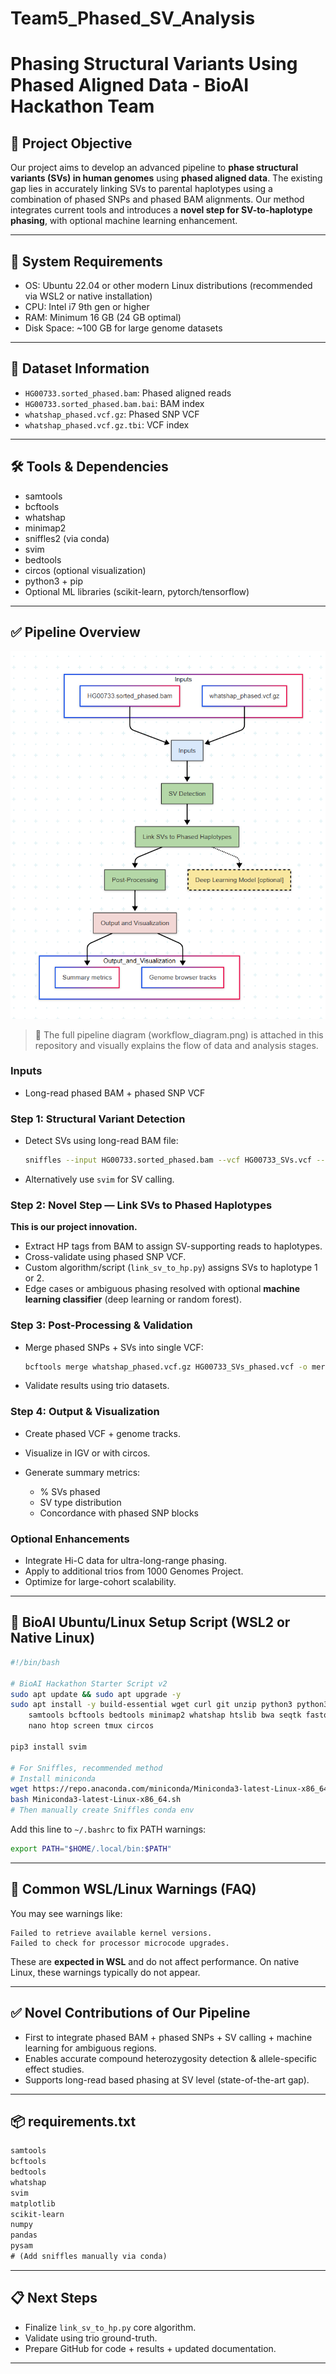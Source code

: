 # Team5_Phased_SV_Analysis

# Phasing Structural Variants Using Phased Aligned Data - BioAI Hackathon Team

## 🔬 Project Objective

Our project aims to develop an advanced pipeline to **phase structural variants (SVs) in human genomes** using **phased aligned data**. The existing gap lies in accurately linking SVs to parental haplotypes using a combination of phased SNPs and phased BAM alignments. Our method integrates current tools and introduces a **novel step for SV-to-haplotype phasing**, with optional machine learning enhancement.

---

## 🚀 System Requirements 

* OS: Ubuntu 22.04 or other modern Linux distributions (recommended via WSL2 or native installation)
* CPU: Intel i7 9th gen or higher
* RAM: Minimum 16 GB (24 GB optimal)
* Disk Space: \~100 GB for large genome datasets

---

## 💾 Dataset Information

* `HG00733.sorted_phased.bam`: Phased aligned reads
* `HG00733.sorted_phased.bam.bai`: BAM index
* `whatshap_phased.vcf.gz`: Phased SNP VCF
* `whatshap_phased.vcf.gz.tbi`: VCF index



---

## 🛠️ Tools & Dependencies

* samtools
* bcftools
* whatshap
* minimap2
* sniffles2 (via conda)
* svim
* bedtools
* circos (optional visualization)
* python3 + pip
* Optional ML libraries (scikit-learn, pytorch/tensorflow)

---

## ✅ Pipeline Overview

![Workflow Diagram](./Workflow_Diagram.png)

> 📎 The full pipeline diagram (workflow\_diagram.png) is attached in this repository and visually explains the flow of data and analysis stages.

### Inputs

* Long-read phased BAM + phased SNP VCF

### Step 1: Structural Variant Detection

* Detect SVs using long-read BAM file:

  ```bash
  sniffles --input HG00733.sorted_phased.bam --vcf HG00733_SVs.vcf --threads 8
  ```
* Alternatively use `svim` for SV calling.

### Step 2: Novel Step — Link SVs to Phased Haplotypes

**This is our project innovation.**

* Extract HP tags from BAM to assign SV-supporting reads to haplotypes.
* Cross-validate using phased SNP VCF.
* Custom algorithm/script (`link_sv_to_hp.py`) assigns SVs to haplotype 1 or 2.
* Edge cases or ambiguous phasing resolved with optional **machine learning classifier** (deep learning or random forest).

### Step 3: Post-Processing & Validation

* Merge phased SNPs + SVs into single VCF:

  ```bash
  bcftools merge whatshap_phased.vcf.gz HG00733_SVs_phased.vcf -o merged_output.vcf
  ```
* Validate results using trio datasets.

### Step 4: Output & Visualization

* Create phased VCF + genome tracks.
* Visualize in IGV or with circos.
* Generate summary metrics:

  * % SVs phased
  * SV type distribution
  * Concordance with phased SNP blocks

### Optional Enhancements

* Integrate Hi-C data for ultra-long-range phasing.
* Apply to additional trios from 1000 Genomes Project.
* Optimize for large-cohort scalability.

---

## 💎 BioAI Ubuntu/Linux Setup Script (WSL2 or Native Linux)

```bash
#!/bin/bash

# BioAI Hackathon Starter Script v2
sudo apt update && sudo apt upgrade -y
sudo apt install -y build-essential wget curl git unzip python3 python3-pip parallel zlib1g-dev libbz2-dev liblzma-dev \
    samtools bcftools bedtools minimap2 whatshap htslib bwa seqtk fastqc \
    nano htop screen tmux circos

pip3 install svim

# For Sniffles, recommended method
# Install miniconda
wget https://repo.anaconda.com/miniconda/Miniconda3-latest-Linux-x86_64.sh
bash Miniconda3-latest-Linux-x86_64.sh
# Then manually create Sniffles conda env
```

Add this line to `~/.bashrc` to fix PATH warnings:

```bash
export PATH="$HOME/.local/bin:$PATH"
```

---

## 🐧 Common WSL/Linux Warnings (FAQ)

You may see warnings like:

```
Failed to retrieve available kernel versions.
Failed to check for processor microcode upgrades.
```

These are **expected in WSL** and do not affect performance. On native Linux, these warnings typically do not appear.

---

## ✅ Novel Contributions of Our Pipeline

* First to integrate phased BAM + phased SNPs + SV calling + machine learning for ambiguous regions.
* Enables accurate compound heterozygosity detection & allele-specific effect studies.
* Supports long-read based phasing at SV level (state-of-the-art gap).

---

## 📦 requirements.txt

```txt
samtools
bcftools
bedtools
whatshap
svim
matplotlib
scikit-learn
numpy
pandas
pysam
# (Add sniffles manually via conda)
```

---

## 📋 Next Steps

* Finalize `link_sv_to_hp.py` core algorithm.
* Validate using trio ground-truth.
* Prepare GitHub for code + results + updated documentation.

---


